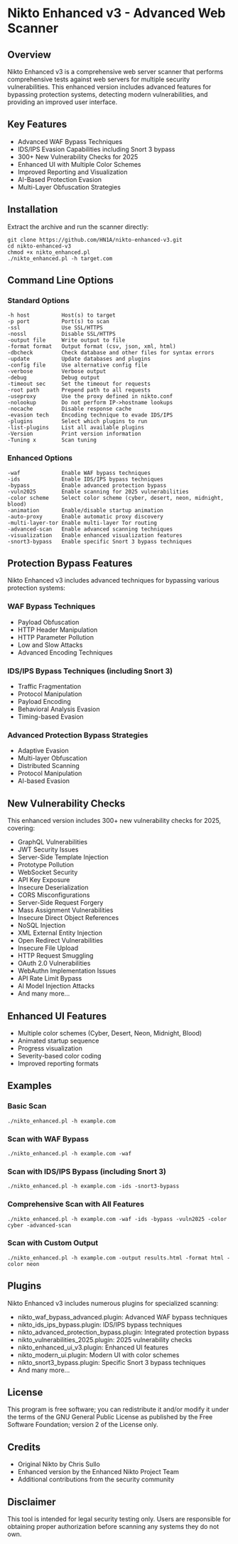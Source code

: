 # Nikto Enhanced v3 - Advanced Web Scanner

## Overview
Nikto Enhanced v3 is a comprehensive web server scanner that performs comprehensive tests against web servers for multiple security vulnerabilities. This enhanced version includes advanced features for bypassing protection systems, detecting modern vulnerabilities, and providing an improved user interface.

## Key Features
- Advanced WAF Bypass Techniques
- IDS/IPS Evasion Capabilities including Snort 3 bypass
- 300+ New Vulnerability Checks for 2025
- Enhanced UI with Multiple Color Schemes
- Improved Reporting and Visualization
- AI-Based Protection Evasion
- Multi-Layer Obfuscation Strategies

## Installation
Extract the archive and run the scanner directly:
```
git clone https://github.com/HN1A/nikto-enhanced-v3.git
cd nikto-enhanced-v3
chmod +x nikto_enhanced.pl
./nikto_enhanced.pl -h target.com
```

## Command Line Options

### Standard Options
```
-h host          Host(s) to target
-p port          Port(s) to scan
-ssl             Use SSL/HTTPS
-nossl           Disable SSL/HTTPS
-output file     Write output to file
-format format   Output format (csv, json, xml, html)
-dbcheck         Check database and other files for syntax errors
-update          Update databases and plugins
-config file     Use alternative config file
-verbose         Verbose output
-debug           Debug output
-timeout sec     Set the timeout for requests
-root path       Prepend path to all requests
-useproxy        Use the proxy defined in nikto.conf
-nolookup        Do not perform IP->hostname lookups
-nocache         Disable response cache
-evasion tech    Encoding technique to evade IDS/IPS
-plugins         Select which plugins to run
-list-plugins    List all available plugins
-Version         Print version information
-Tuning x        Scan tuning
```

### Enhanced Options
```
-waf             Enable WAF bypass techniques
-ids             Enable IDS/IPS bypass techniques
-bypass          Enable advanced protection bypass
-vuln2025        Enable scanning for 2025 vulnerabilities
-color scheme    Select color scheme (cyber, desert, neon, midnight, blood)
-animation       Enable/disable startup animation
-auto-proxy      Enable automatic proxy discovery
-multi-layer-tor Enable multi-layer Tor routing
-advanced-scan   Enable advanced scanning techniques
-visualization   Enable enhanced visualization features
-snort3-bypass   Enable specific Snort 3 bypass techniques
```

## Protection Bypass Features
Nikto Enhanced v3 includes advanced techniques for bypassing various protection systems:

### WAF Bypass Techniques
- Payload Obfuscation
- HTTP Header Manipulation
- HTTP Parameter Pollution
- Low and Slow Attacks
- Advanced Encoding Techniques

### IDS/IPS Bypass Techniques (including Snort 3)
- Traffic Fragmentation
- Protocol Manipulation
- Payload Encoding
- Behavioral Analysis Evasion
- Timing-based Evasion

### Advanced Protection Bypass Strategies
- Adaptive Evasion
- Multi-layer Obfuscation
- Distributed Scanning
- Protocol Manipulation
- AI-based Evasion

## New Vulnerability Checks
This enhanced version includes 300+ new vulnerability checks for 2025, covering:

- GraphQL Vulnerabilities
- JWT Security Issues
- Server-Side Template Injection
- Prototype Pollution
- WebSocket Security
- API Key Exposure
- Insecure Deserialization
- CORS Misconfigurations
- Server-Side Request Forgery
- Mass Assignment Vulnerabilities
- Insecure Direct Object References
- NoSQL Injection
- XML External Entity Injection
- Open Redirect Vulnerabilities
- Insecure File Upload
- HTTP Request Smuggling
- OAuth 2.0 Vulnerabilities
- WebAuthn Implementation Issues
- API Rate Limit Bypass
- AI Model Injection Attacks
- And many more...

## Enhanced UI Features
- Multiple color schemes (Cyber, Desert, Neon, Midnight, Blood)
- Animated startup sequence
- Progress visualization
- Severity-based color coding
- Improved reporting formats

## Examples

### Basic Scan
```
./nikto_enhanced.pl -h example.com
```

### Scan with WAF Bypass
```
./nikto_enhanced.pl -h example.com -waf
```

### Scan with IDS/IPS Bypass (including Snort 3)
```
./nikto_enhanced.pl -h example.com -ids -snort3-bypass
```

### Comprehensive Scan with All Features
```
./nikto_enhanced.pl -h example.com -waf -ids -bypass -vuln2025 -color cyber -advanced-scan
```

### Scan with Custom Output
```
./nikto_enhanced.pl -h example.com -output results.html -format html -color neon
```

## Plugins
Nikto Enhanced v3 includes numerous plugins for specialized scanning:

- nikto_waf_bypass_advanced.plugin: Advanced WAF bypass techniques
- nikto_ids_ips_bypass.plugin: IDS/IPS bypass techniques
- nikto_advanced_protection_bypass.plugin: Integrated protection bypass
- nikto_vulnerabilities_2025.plugin: 2025 vulnerability checks
- nikto_enhanced_ui_v3.plugin: Enhanced UI features
- nikto_modern_ui.plugin: Modern UI with color schemes
- nikto_snort3_bypass.plugin: Specific Snort 3 bypass techniques
- And many more...

## License
This program is free software; you can redistribute it and/or modify it under the terms of the GNU General Public License as published by the Free Software Foundation; version 2 of the License only.

## Credits
- Original Nikto by Chris Sullo
- Enhanced version by the Enhanced Nikto Project Team
- Additional contributions from the security community

## Disclaimer
This tool is intended for legal security testing only. Users are responsible for obtaining proper authorization before scanning any systems they do not own.
